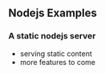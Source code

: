 ## Nodejs Examples ##

### A static nodejs server ###
* serving static content 
* more features to come

